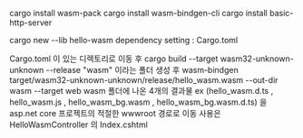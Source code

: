 cargo install wasm-pack
cargo install wasm-bindgen-cli
cargo install basic-http-server

cargo new --lib hello-wasm
dependency setting : Cargo.toml

Cargo.toml 이 있는 디렉토리로 이동 후
cargo build --target wasm32-unknown-unknown --release
"wasm" 이라는 폴더 생성 후
wasm-bindgen target/wasm32-unknown-unknown/release/hello_wasm.wasm --out-dir wasm --target web
wasm 폴더에 나온 4개의 결과물 ex (hello_wasm.d.ts , hello_wasm.js , hello_wasm_bg.wasm , hello_wasm_bg.wasm.d.ts) 을
asp.net core 프로젝트의 적절한 wwwroot 경로로 이동
사용은 HelloWasmController 의 Index.cshtml
